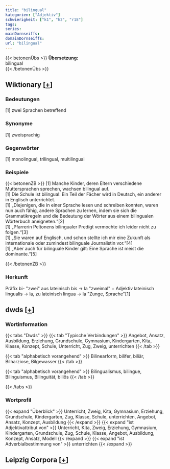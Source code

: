 ```yaml
---
title: "bilingual"
kategorien: ["Adjektiv"]
schwierigkeit: ["k1", "h2", "r18"]
tags:
series:
mainDornseiffs:
domainDornseiffs:
url: "bilingual"
---
```


{{< betonenÜbs >}}
**Übersetzung:**  
bilingual  
{{< /betonenÜbs >}}

## Wiktionary [[+](https://de.wiktionary.org/wiki/bilingual)]

### Bedeutungen
[1] zwei Sprachen betreffend  

### Synonyme
[1] zweisprachig  

### Gegenwörter
[1] monolingual, trilingual, multilingual  

### Beispiele
{{< betonenZB >}}
[1] Manche Kinder, deren Eltern verschiedene Muttersprachen sprechen, wachsen bilingual auf.  
[1] Die Schule ist bilingual: Ein Teil der Fächer wird in Deutsch, ein anderer in Englisch unterrichtet.  
[1] „Diejenigen, die in einer Sprache lesen und schreiben konnten, waren nun auch fähig, andere Sprachen zu lernen, indem sie sich die Grammatikregeln und die Bedeutung der Wörter aus einem bilingualen Wörterbuch aneigneten.“[2]  
[1] „Pfarrerin Peltonens bilingualer Predigt vermochte ich leider nicht zu folgen.“[3]  
[1] „Sie waren auf Englisch, und schon stellte ich mir eine Zukunft als internationale oder zumindest bilinguale Journalistin vor.“[4]  
[1] „Aber auch für bilinguale Kinder gilt: Eine Sprache ist meist die dominante.“[5]  

{{< /betonenZB >}}
### Herkunft
Präfix bi- "zwei" aus lateinisch bis → la "zweimal" + Adjektiv lateinisch lingualis → la, zu lateinisch lingua → la "Zunge, Sprache"[1]  



## dwds [[+](https://www.dwds.de/wb/bilingual)]

### Wortinformation
{{< tabs "Dwds" >}}
{{< tab "Typische Verbindungen" >}}
Angebot, Ansatz, Ausbildung, Erziehung, Grundschule, Gymnasium, Kindergarten, Kita, Klasse, Konzept, Schule, Unterricht, Zug, Zweig, unterrichten
{{< /tab >}}

{{< tab "alphabetisch vorangehend" >}}
Bilinearform, bilifer, biliär, Bilharziose, Bilgewasser
{{< /tab >}}

{{< tab "alphabetisch vorangehend" >}}
Bilingualismus, bilingue, Bilinguismus, Bilinguität, biliös
{{< /tab >}}

{{< /tabs >}}

### Wortprofil
{{< expand "Überblick" >}} Unterricht, Zweig, Kita, Gymnasium, Erziehung, Grundschule, Kindergarten, Zug, Klasse, Schule, unterrichten, Angebot, Ansatz, Konzept, Ausbildung {{< /expand >}}
{{< expand "ist Adjektivattribut von" >}} Unterricht, Kita, Zweig, Erziehung, Gymnasium, Kindergarten, Grundschule, Zug, Schule, Klasse, Angebot, Ausbildung, Konzept, Ansatz, Modell {{< /expand >}}
{{< expand "ist Adverbialbestimmung von" >}} unterrichten {{< /expand >}}

## Leipzig Corpora [[+](https://corpora.uni-leipzig.de/en/res?word=bilingual&corpusId=deu_newscrawl-public_2018)]

